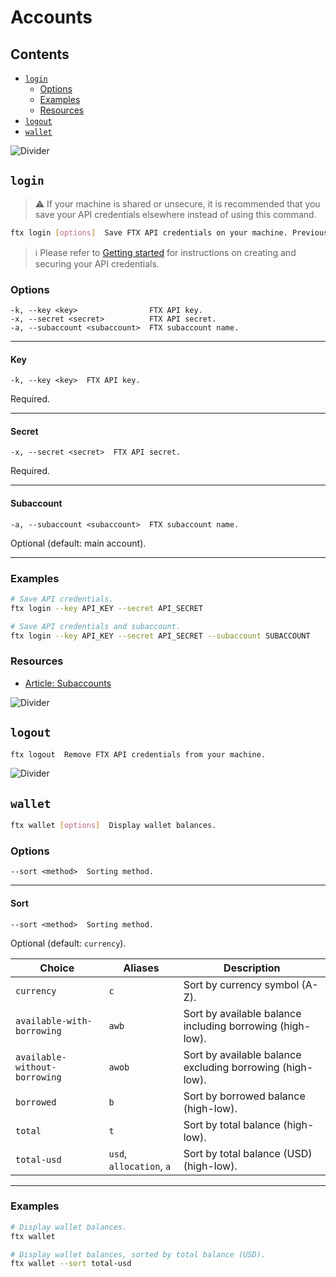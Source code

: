 # Accounts

## Contents

- [`login`](#login)
  - [Options](#options)
  - [Examples](#examples)
  - [Resources](#resources)
- [`logout`](#logout)
- [`wallet`](#wallet)

![Divider](../../images/divider.png)

## `login`

> ⚠️ If your machine is shared or unsecure, it is recommended that you save your API credentials elsewhere instead of using this command.

```sh
ftx login [options]  Save FTX API credentials on your machine. Previously saved credentials will be overwritten.
```

> ℹ️ Please refer to [Getting started](../../../README.md#getting-started) for instructions on creating and securing your API credentials.

### Options

```
-k, --key <key>                FTX API key.
-x, --secret <secret>          FTX API secret.
-a, --subaccount <subaccount>  FTX subaccount name.
```

---

#### Key

```
-k, --key <key>  FTX API key.
```

Required.

---

#### Secret

```
-x, --secret <secret>  FTX API secret.
```

Required.

---

#### Subaccount

```
-a, --subaccount <subaccount>  FTX subaccount name.
```

Optional (default: main account).

---

### Examples

```sh
# Save API credentials.
ftx login --key API_KEY --secret API_SECRET

# Save API credentials and subaccount.
ftx login --key API_KEY --secret API_SECRET --subaccount SUBACCOUNT
```

### Resources

- [Article: Subaccounts](https://help.ftx.com/hc/en-us/articles/360030861532-Subaccounts)

![Divider](../../images/divider.png)

## `logout`

```sh
ftx logout  Remove FTX API credentials from your machine.
```

![Divider](../../images/divider.png)

## `wallet`

```sh
ftx wallet [options]  Display wallet balances.
```

### Options

```
--sort <method>  Sorting method.
```

---

#### Sort

```
--sort <method>  Sorting method.
```

Optional (default: `currency`).

| Choice                        | Aliases                  | Description                                               |
| ----------------------------- | ------------------------ | --------------------------------------------------------- |
| `currency`                    | `c`                      | Sort by currency symbol (A-Z).                            |
| `available-with-borrowing`    | `awb`                    | Sort by available balance including borrowing (high-low). |
| `available-without-borrowing` | `awob`                   | Sort by available balance excluding borrowing (high-low). |
| `borrowed`                    | `b`                      | Sort by borrowed balance (high-low).                      |
| `total`                       | `t`                      | Sort by total balance (high-low).                         |
| `total-usd`                   | `usd`, `allocation`, `a` | Sort by total balance (USD) (high-low).                   |

---

### Examples

```sh
# Display wallet balances.
ftx wallet

# Display wallet balances, sorted by total balance (USD).
ftx wallet --sort total-usd
```

